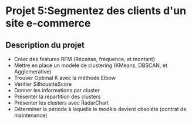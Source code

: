 # Projet 5:Segmentez des clients d'un site e-commerce
## Description du projet
* Créer des features RFM (Récense, fréquence, et montant)
* Mettre en place un modèle de clustering (KMeans, DBSCAN, et Agglomerative)
* Trouver Optimal K avec la méthode Elbow
* Vérifier SilhouetteScore
* Donner les informations par cluster
* Présenter la répartition des clusters
* Présenter les clusters avec RadarChart
* Déterminer la période à laquelle le modèle devient obsoléte (contrat de maintenance)
